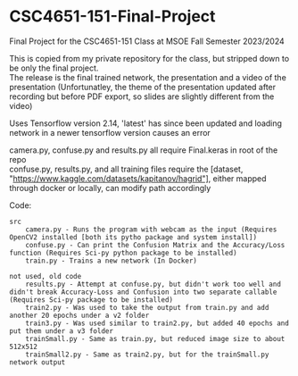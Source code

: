 # CSC4651-151-Final-Project
Final Project for the CSC4651-151 Class at MSOE Fall Semester 2023/2024

This is copied from my private repository for the class, but stripped down to be only the final project.<br/>
The release is the final trained network, the presentation and a video of the presentation (Unfortunatley, the theme of the presentation updated after recording but before PDF export, so slides are slightly different from the video)

Uses Tensorflow version 2.14, 'latest' has since been updated and loading network in a newer tensorflow version causes an error 

camera.py, confuse.py and results.py all require Final.keras in root of the repo<br/>
confuse.py, results.py, and all training files require the [dataset, "https://www.kaggle.com/datasets/kapitanov/hagrid"], either mapped through docker or locally, can modify path accordingly


Code:

    src
        camera.py - Runs the program with webcam as the input (Requires OpenCV2 installed [both its pytho package and system install])
        confuse.py - Can print the Confusion Matrix and the Accuracy/Loss function (Requires Sci-py python package to be installed)
        train.py - Trains a new network (In Docker)
        
    not used, old code
        results.py - Attempt at confuse.py, but didn't work too well and didn't break Accuracy-Loss and Confusion into two separate callable (Requires Sci-py package to be installed)
        train2.py - Was used to take the output from train.py and add another 20 epochs under a v2 folder
        train3.py - Was used similar to train2.py, but added 40 epochs and put them under a v3 folder
        trainSmall.py - Same as train.py, but reduced image size to about 512x512
        trainSmall2.py - Same as train2.py, but for the trainSmall.py network output
